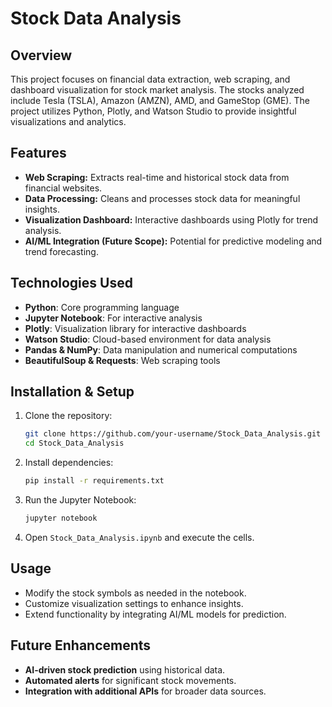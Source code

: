 # Stock Data Analysis

## Overview
This project focuses on financial data extraction, web scraping, and dashboard visualization for stock market analysis. The stocks analyzed include Tesla (TSLA), Amazon (AMZN), AMD, and GameStop (GME). The project utilizes Python, Plotly, and Watson Studio to provide insightful visualizations and analytics.

## Features
- **Web Scraping:** Extracts real-time and historical stock data from financial websites.
- **Data Processing:** Cleans and processes stock data for meaningful insights.
- **Visualization Dashboard:** Interactive dashboards using Plotly for trend analysis.
- **AI/ML Integration (Future Scope):** Potential for predictive modeling and trend forecasting.

## Technologies Used
- **Python**: Core programming language
- **Jupyter Notebook**: For interactive analysis
- **Plotly**: Visualization library for interactive dashboards
- **Watson Studio**: Cloud-based environment for data analysis
- **Pandas & NumPy**: Data manipulation and numerical computations
- **BeautifulSoup & Requests**: Web scraping tools

## Installation & Setup
1. Clone the repository:
   ```sh
   git clone https://github.com/your-username/Stock_Data_Analysis.git
   cd Stock_Data_Analysis
   ```
2. Install dependencies:
   ```sh
   pip install -r requirements.txt
   ```
3. Run the Jupyter Notebook:
   ```sh
   jupyter notebook
   ```
4. Open `Stock_Data_Analysis.ipynb` and execute the cells.

## Usage
- Modify the stock symbols as needed in the notebook.
- Customize visualization settings to enhance insights.
- Extend functionality by integrating AI/ML models for prediction.

## Future Enhancements
- **AI-driven stock prediction** using historical data.
- **Automated alerts** for significant stock movements.
- **Integration with additional APIs** for broader data sources.



